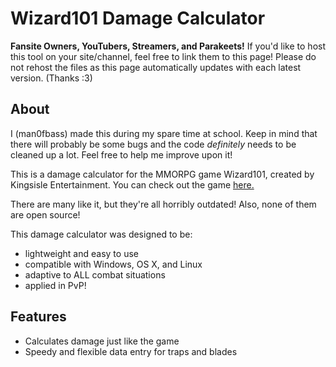 Wizard101 Damage Calculator
=============
**Fansite Owners, YouTubers, Streamers, and Parakeets!** If you'd like to host this tool on your site/channel, feel free to link them to this page! Please do not rehost the files as this page automatically updates with each latest version. (Thanks :3)

## About ##

I (man0fbass) made this during my spare time at school. Keep in mind that there will probably be some bugs and the code *definitely* needs to be cleaned up a lot. Feel free to help me improve upon it!

This is a damage calculator for the MMORPG game Wizard101, created by Kingsisle Entertainment. You can check out the game [here.](https://www.wizard101.com/game)

There are many like it, but they're all horribly outdated! Also, none of them are open source!

This damage calculator was designed to be:

 - lightweight and easy to use
 - compatible with Windows, OS X, and Linux
 - adaptive to ALL combat situations
 - applied in PvP!

## Features ##

 - Calculates damage just like the game
 - Speedy and flexible data entry for traps and blades
